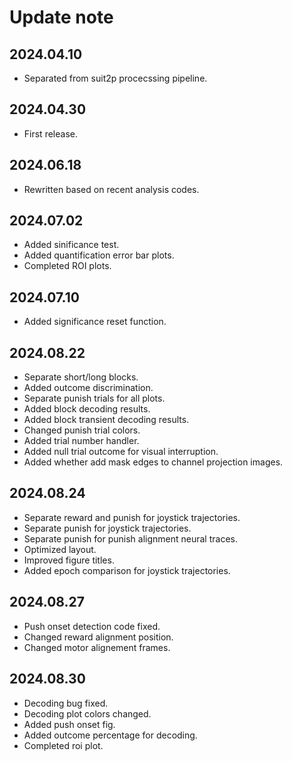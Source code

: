 
# Update note

## 2024.04.10
- Separated from suit2p procecssing pipeline.

## 2024.04.30
- First release.

## 2024.06.18
- Rewritten based on recent analysis codes.

## 2024.07.02
- Added sinificance test.
- Added quantification error bar plots.
- Completed ROI plots.

## 2024.07.10
- Added significance reset function.

## 2024.08.22
- Separate short/long blocks.
- Added outcome discrimination.
- Separate punish trials for all plots.
- Added block decoding results.
- Added block transient decoding results.
- Changed punish trial colors.
- Added trial number handler.
- Added null trial outcome for visual interruption.
- Added whether add mask edges to channel projection images.

## 2024.08.24
- Separate reward and punish for joystick trajectories.
- Separate punish for joystick trajectories.
- Separate punish for punish alignment neural traces.
- Optimized layout.
- Improved figure titles.
- Added epoch comparison for joystick trajectories.

## 2024.08.27
- Push onset detection code fixed.
- Changed reward alignment position.
- Changed motor alignement frames.

## 2024.08.30
- Decoding bug fixed.
- Decoding plot colors changed.
- Added push onset fig.
- Added outcome percentage for decoding.
- Completed roi plot.
